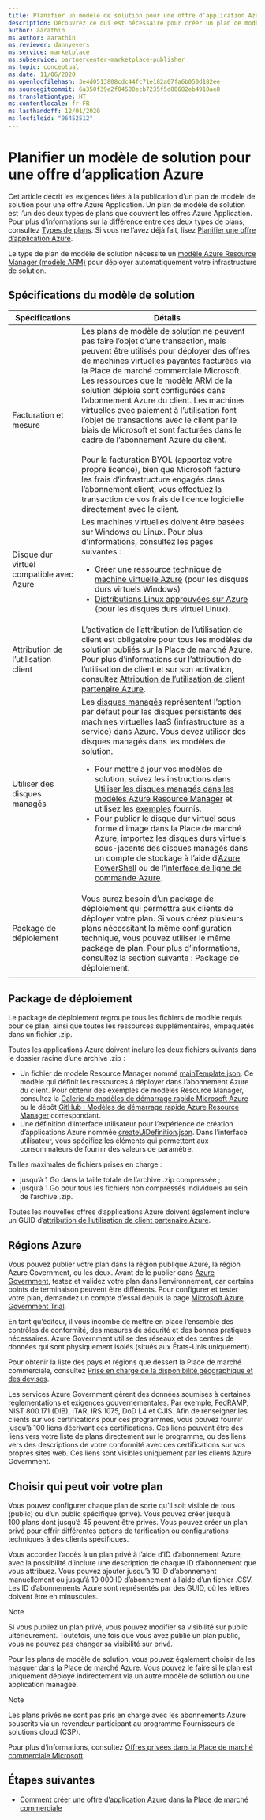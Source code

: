 ```yaml
---
title: Planifier un modèle de solution pour une offre d’application Azure
description: Découvrez ce qui est nécessaire pour créer un plan de modèle de solution pour une nouvelle offre Azure Application à l’aide du portail de la Place de marché commerciale dans l’Espace partenaires Microsoft.
author: aarathin
ms.author: aarathin
ms.reviewer: dannyevers
ms.service: marketplace
ms.subservice: partnercenter-marketplace-publisher
ms.topic: conceptual
ms.date: 11/06/2020
ms.openlocfilehash: 3e4d0513808cdc44fc71e182a07fa6b050d182ee
ms.sourcegitcommit: 6a350f39e2f04500ecb7235f5d88682eb4910ae8
ms.translationtype: HT
ms.contentlocale: fr-FR
ms.lasthandoff: 12/01/2020
ms.locfileid: "96452512"
---
```

# <a name="plan-a-solution-template-for-an-azure-application-offer"></a>Planifier un modèle de solution pour une offre d’application Azure

Cet article décrit les exigences liées à la publication d’un plan de modèle de solution pour une offre Azure Application. Un plan de modèle de solution est l’un des deux types de plans que couvrent les offres Azure Application. Pour plus d’informations sur la différence entre ces deux types de plans, consultez [Types de plans](plan-azure-application-offer.md#plans). Si vous ne l’avez déjà fait, lisez [Planifier une offre d’application Azure](plan-azure-application-offer.md).

Le type de plan de modèle de solution nécessite un [modèle Azure Resource Manager (modèle ARM)](../azure-resource-manager/templates/overview.md) pour déployer automatiquement votre infrastructure de solution.

## <a name="solution-template-requirements"></a>Spécifications du modèle de solution

| Spécifications | Détails |
| ------------ | ------------- |
| Facturation et mesure | Les plans de modèle de solution ne peuvent pas faire l’objet d’une transaction, mais peuvent être utilisés pour déployer des offres de machines virtuelles payantes facturées via la Place de marché commerciale Microsoft. Les ressources que le modèle ARM de la solution déploie sont configurées dans l’abonnement Azure du client. Les machines virtuelles avec paiement à l’utilisation font l’objet de transactions avec le client par le biais de Microsoft et sont facturées dans le cadre de l’abonnement Azure du client. <br><br> Pour la facturation BYOL (apportez votre propre licence), bien que Microsoft facture les frais d’infrastructure engagés dans l’abonnement client, vous effectuez la transaction de vos frais de licence logicielle directement avec le client. |
| Disque dur virtuel compatible avec Azure | Les machines virtuelles doivent être basées sur Windows ou Linux. Pour plus d'informations, consultez les pages suivantes :<ul><li>[Créer une ressource technique de machine virtuelle Azure](./azure-vm-create-certification-faq.md#address-a-vulnerability-or-an-exploit-in-a-vm-offer) (pour les disques durs virtuels Windows)</li><li>[Distributions Linux approuvées sur Azure](../virtual-machines/linux/endorsed-distros.md) (pour les disques durs virtuel Linux).</li></ul> |
| Attribution de l’utilisation client | L’activation de l’attribution de l’utilisation de client est obligatoire pour tous les modèles de solution publiés sur la Place de marché Azure. Pour plus d’informations sur l’attribution de l’utilisation de client et sur son activation, consultez [Attribution de l’utilisation de client partenaire Azure](azure-partner-customer-usage-attribution.md). |
| Utiliser des disques managés | Les [disques managés](../virtual-machines/managed-disks-overview.md) représentent l’option par défaut pour les disques persistants des machines virtuelles IaaS (infrastructure as a service) dans Azure. Vous devez utiliser des disques managés dans les modèles de solution.<ul><li>Pour mettre à jour vos modèles de solution, suivez les instructions dans [Utiliser les disques managés dans les modèles Azure Resource Manager](../virtual-machines/using-managed-disks-template-deployments.md) et utilisez les [exemples](https://github.com/Azure/azure-quickstart-templates) fournis.</li><li>Pour publier le disque dur virtuel sous forme d’image dans la Place de marché Azure, importez les disques durs virtuels sous-jacents des disques managés dans un compte de stockage à l’aide d’[Azure PowerShell](../virtual-machines/scripts/virtual-machines-powershell-sample-copy-managed-disks-vhd.md) ou de l’[interface de ligne de commande Azure](../virtual-machines/scripts/virtual-machines-cli-sample-copy-managed-disks-vhd.md).</ul> |
| Package de déploiement | Vous aurez besoin d’un package de déploiement qui permettra aux clients de déployer votre plan. Si vous créez plusieurs plans nécessitant la même configuration technique, vous pouvez utiliser le même package de plan. Pour plus d’informations, consultez la section suivante : Package de déploiement. |
|||

## <a name="deployment-package"></a>Package de déploiement

Le package de déploiement regroupe tous les fichiers de modèle requis pour ce plan, ainsi que toutes les ressources supplémentaires, empaquetés dans un fichier .zip.

Toutes les applications Azure doivent inclure les deux fichiers suivants dans le dossier racine d’une archive .zip :

- Un fichier de modèle Resource Manager nommé [mainTemplate.json](../azure-resource-manager/managed-applications/publish-service-catalog-app.md?tabs=azure-powershell#create-the-arm-template). Ce modèle qui définit les ressources à déployer dans l’abonnement Azure du client. Pour obtenir des exemples de modèles Resource Manager, consultez la [Galerie de modèles de démarrage rapide Microsoft Azure](https://azure.microsoft.com/documentation/templates/) ou le dépôt [GitHub : Modèles de démarrage rapide Azure Resource Manager](https://github.com/azure/azure-quickstart-templates) correspondant.
- Une définition d’interface utilisateur pour l’expérience de création d’applications Azure nommée [createUiDefinition.json](../azure-resource-manager/managed-applications/create-uidefinition-overview.md). Dans l’interface utilisateur, vous spécifiez les éléments qui permettent aux consommateurs de fournir des valeurs de paramètre.

Tailles maximales de fichiers prises en charge :

- jusqu’à 1 Go dans la taille totale de l’archive .zip compressée ;
- jusqu’à 1 Go pour tous les fichiers non compressés individuels au sein de l’archive .zip.

Toutes les nouvelles offres d’applications Azure doivent également inclure un GUID d’[attribution de l’utilisation de client partenaire Azure](azure-partner-customer-usage-attribution.md).

## <a name="azure-regions"></a>Régions Azure

Vous pouvez publier votre plan dans la région publique Azure, la région Azure Government, ou les deux. Avant de le publier dans [Azure Government](../azure-government/documentation-government-manage-marketplace-partners.md), testez et validez votre plan dans l’environnement, car certains points de terminaison peuvent être différents. Pour configurer et tester votre plan, demandez un compte d’essai depuis la page [Microsoft Azure Government Trial](https://azure.microsoft.com/global-infrastructure/government/request/).

En tant qu’éditeur, il vous incombe de mettre en place l’ensemble des contrôles de conformité, des mesures de sécurité et des bonnes pratiques nécessaires. Azure Government utilise des réseaux et des centres de données qui sont physiquement isolés (situés aux États-Unis uniquement).

Pour obtenir la liste des pays et régions que dessert la Place de marché commerciale, consultez [Prise en charge de la disponibilité géographique et des devises](marketplace-geo-availability-currencies.md).

Les services Azure Government gèrent des données soumises à certaines réglementations et exigences gouvernementales. Par exemple, FedRAMP, NIST 800.171 (DIB), ITAR, IRS 1075, DoD L4 et CJIS. Afin de renseigner les clients sur vos certifications pour ces programmes, vous pouvez fournir jusqu’à 100 liens décrivant ces certifications. Ces liens peuvent être des liens vers votre liste de plans directement sur le programme, ou des liens vers des descriptions de votre conformité avec ces certifications sur vos propres sites web. Ces liens sont visibles uniquement par les clients Azure Government.

## <a name="choose-who-can-see-your-plan"></a>Choisir qui peut voir votre plan

Vous pouvez configurer chaque plan de sorte qu’il soit visible de tous (public) ou d’un public spécifique (privé). Vous pouvez créer jusqu’à 100 plans dont jusqu’à 45 peuvent être privés. Vous pouvez créer un plan privé pour offrir différentes options de tarification ou configurations techniques à des clients spécifiques.

Vous accordez l’accès à un plan privé à l’aide d’ID d’abonnement Azure, avec la possibilité d’inclure une description de chaque ID d’abonnement que vous attribuez. Vous pouvez ajouter jusqu’à 10 ID d’abonnement manuellement ou jusqu’à 10 000 ID d’abonnement à l’aide d’un fichier .CSV. Les ID d’abonnements Azure sont représentés par des GUID, où les lettres doivent être en minuscules.

> [!NOTE]
> Si vous publiez un plan privé, vous pouvez modifier sa visibilité sur public ultérieurement. Toutefois, une fois que vous avez publié un plan public, vous ne pouvez pas changer sa visibilité sur privé.

Pour les plans de modèle de solution, vous pouvez également choisir de les masquer dans la Place de marché Azure. Vous pouvez le faire si le plan est uniquement déployé indirectement via un autre modèle de solution ou une application managée.

> [!NOTE]
> Les plans privés ne sont pas pris en charge avec les abonnements Azure souscrits via un revendeur participant au programme Fournisseurs de solutions cloud (CSP).

Pour plus d’informations, consultez [Offres privées dans la Place de marché commerciale Microsoft](private-offers.md).

## <a name="next-steps"></a>Étapes suivantes

- [Comment créer une offre d’application Azure dans la Place de marché commerciale](create-new-azure-apps-offer.md)